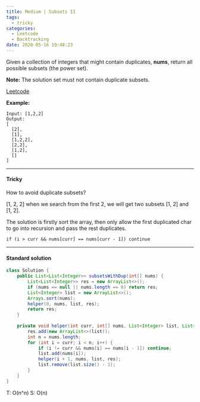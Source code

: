```yaml
---
title: Medium | Subsets II
tags:
  - tricky
categories:
  - Leetcode
  - Backtracking
date: 2020-05-16 19:48:23
---
```


Given a collection of integers that might contain duplicates, **nums**, return all possible subsets (the power set).

**Note:** The solution set must not contain duplicate subsets.

[Leetcode](https://leetcode.com/problems/subsets-ii/)

<!--more-->

**Example:**

```
Input: [1,2,2]
Output:
[
  [2],
  [1],
  [1,2,2],
  [2,2],
  [1,2],
  []
]
```

---

#### Tricky 

How to avoid duplicate subsets?

[1, 2, 2] when we search from the first 2, we will get two subsets [1, 2] and [1,  2].

The solution is firstly sort the array, then only allow the first duplicated char to go into recursion and pass the rest duplicates. 

`if (i > curr && nums[curr] == nums[curr - 1]) continue`

---

#### Standard solution  

```java
class Solution {
    public List<List<Integer>> subsetsWithDup(int[] nums) {
        List<List<Integer>> res = new ArrayList<>();
        if (nums == null || nums.length == 0) return res;
        List<Integer> list = new ArrayList<>();
        Arrays.sort(nums);
        helper(0, nums, list, res);
        return res;
    }
    
    private void helper(int curr, int[] nums, List<Integer> list, List<List<Integer>> res) {
        res.add(new ArrayList<>(list));
        int n = nums.length;
        for (int i = curr; i < n; i++) {
            if (i != curr && nums[i] == nums[i - 1]) continue;
            list.add(nums[i]);
            helper(i + 1, nums, list, res);
            list.remove(list.size() - 1);
        }
    }
}
```

T: O(n^n)		S: O(n)

